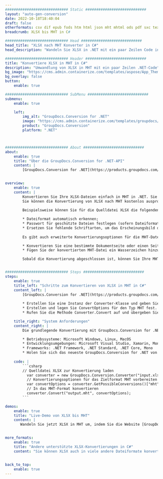 ```yaml
---
############################# Static ############################
layout: "auto-gen-conversion"
date: 2022-10-18T18:40:04
draft: false
otherformats: csv dif epub fods htm html json mht mhtml ods pdf sxc tex tsv xlam xls xlsb xlsm xlsx xlt xltm xltx xml xps
breadcrumb: XLSX bis MHT in C#

############################# Head ############################
head_title: "XLSX nach MHT Konverter in C#"
head_description: "Wandeln Sie XLSX in .NET mit ein paar Zeilen Code in MHT um. Verwenden Sie die GroupDocs Document Conversion API, um über 160 Dateiformate zu konvertieren."

############################# Header ############################
title: "Konvertiere XLSX in MHT in C#"
description: "Umwandlung von XLSX in MHT mit ein paar Zeilen .NET-Code"
bg_image: "https://cms.admin.containerize.com/templates/aspose/App_Themes/V3/images/bg/header1.png"
bg_overlay: false
button:
    enable: true

############################# SubMenu ############################
submenu:
    enable: true

    left:
        img_alt: "GroupDocs.Conversion for .NET"
        image: "https://cms.admin.containerize.com/templates/groupdocs/images/product-logos/90x90-noborder/groupdocs-conversion-net.png"
        product: "GroupDocs.Conversion"
        platform: ".NET"



############################# About ############################
about:
    enable: true
    title: "Über die GroupDocs.Conversion for .NET-API"
    content: |
        [GroupDocs.Conversion for .NET](https://products.groupdocs.com/conversion/net/) kann verwendet werden, um Microsoft Word, Excel, PowerPoint, PDF, Visio und andere Formate zu konvertieren. GroupDocs.Conversion ist eine eigenständige API, die sich für Backend- und interne Systeme eignet, bei denen eine hohe Leistung erforderlich ist. Es ist unabhängig von Software wie Microsoft oder Open Office.
    

overview:
    enable: true
    content: |
        Konvertieren Sie Ihre XLSX-Dateien einfach in MHT in .NET. Sie können nur ein paar C#-Codezeilen auf jeder Plattform Ihrer Wahl verwenden, z. B. Windows, Linux, macOS.
        Sie können die Konvertierung von XLSX nach MHT kostenlos ausprobieren und die Qualität der Konvertierungsergebnisse bewerten. Neben einfachen Dateikonvertierungsszenarien können Sie erweiterte Optionen zum Laden der Quelldatei XLSX und zum Speichern des Ausgabeergebnisses MHT ausprobieren. 
        
        Beispielsweise können Sie für die Quelldatei XLSX die folgenden Ladeoptionen verwenden:

        * Dateiformat automatisch erkennen;
        * Passwort für geschützte Dateien festlegen (sofern Dateiformat dies unterstützt);
        * Ersetzen Sie fehlende Schriftarten, um das Erscheinungsbild des Dokuments beizubehalten.
        
        Es gibt auch erweiterte Konvertierungsoptionen für die MHT-Datei:

        * Konvertieren Sie eine bestimmte Dokumentseite oder einen Seitenbereich;
        * Fügen Sie der konvertierten MHT-Datei ein Wasserzeichen hinzu und vieles mehr.

        Sobald die Konvertierung abgeschlossen ist, können Sie Ihre MHT-Datei im lokalen Dateipfad oder auf einem Speicher von Drittanbietern wie FTP, Amazon S3, Google Drive, Dropbox usw. speichern. Bitte beachten Sie, dass Sie XLSX in MHT muss keine zusätzliche Software installiert werden - wie MS Office, Open Office, Adobe Acrobat Reader etc.


############################# Steps ############################
steps:
    enable: true
    title_left: "Schritte zum Konvertieren von XLSX in MHT in C#"
    content_left: |
        [GroupDocs.Conversion for .NET](https://products.groupdocs.com/conversion/net/) erleichtert Entwicklern das Konvertieren einer XLSX-Datei in MHT mit wenigen Codezeilen.
        
        * Erstellen Sie eine Instanz der Converter-Klasse und geben Sie die Datei XLSX mit dem vollständigen Pfad an
        * Erstellen und legen Sie ConvertOptions für den Typ MHT fest.
        * Rufen Sie die Methode Converter.Convert auf und übergeben Sie den vollständigen Pfad und das Format (MHT) als Parameter

    title_right: "System Anforderungen"
    content_right: |
        Die grundlegende Konvertierung mit GroupDocs.Conversion for .NET kann in nur wenigen einfachen Schritten durchgeführt werden. Unsere APIs werden auf allen wichtigen Plattformen und Betriebssystemen unterstützt. Stellen Sie vor dem Ausführen des folgenden Codes sicher, dass die folgenden Voraussetzungen auf Ihrem System installiert sind.

        * Betriebssysteme: Microsoft Windows, Linux, MacOS
        * Entwicklungsumgebungen: Microsoft Visual Studio, Xamarin, MonoDevelop
        * Frameworks: .NET Framework, .NET Standard, .NET Core, Mono
        * Holen Sie sich das neueste GroupDocs.Conversion for .NET von [Nuget](https://www.nuget.org/packages/groupdocs.conversion)
         
    code: |
        ```csharp    
        // Quelldatei XLSX zur Konvertierung laden
          var converter = new GroupDocs.Conversion.Converter("input.xlsx");
          // Konvertierungsoptionen für das Zielformat MHT vorbereiten
          var convertOptions = converter.GetPossibleConversions()["mht"].ConvertOptions;
          // In das MHT-Format konvertieren
          converter.Convert("output.mht", convertOptions);
        ```

demos:
    enable: true
    title: "Live-Demo von XLSX bis MHT"
    content: |
       Wandeln Sie jetzt XLSX in MHT um, indem Sie die Website [GroupDocs.Conversion App](https://products.groupdocs.app/conversion/family) besuchen. Die Online-Demo hat die folgenden Vorteile
          

more_formats:
    enable: true
    title: "Andere unterstützte XLSX-Konvertierungen in C#"
    content: "Sie können XLSX auch in viele andere Dateiformate konvertieren. Bitte sehen Sie sich die Liste unten an."
       
       
back_to_top:
    enable: true
---
```

